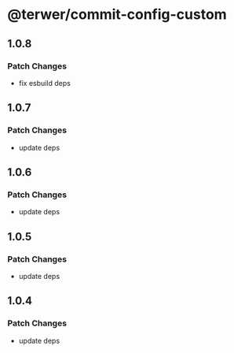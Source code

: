 # @terwer/commit-config-custom

## 1.0.8

### Patch Changes

- fix esbuild deps

## 1.0.7

### Patch Changes

- update deps

## 1.0.6

### Patch Changes

- update deps

## 1.0.5

### Patch Changes

- update deps

## 1.0.4

### Patch Changes

- update deps
